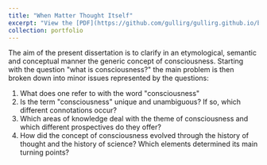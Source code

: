 ```yaml
---
title: "When Matter Thought Itself"
excerpt: "View the [PDF](https://github.com/gullirg/gullirg.github.io/blob/master/files/Tesi_Coscienza.pdf)"
collection: portfolio
---
```


The aim of the present dissertation is to clarify in an etymological, semantic and conceptual manner the generic concept of consciousness.
Starting with the question "what is consciousness?" the main problem is then broken down into minor issues represented by the questions:
1. What does one refer to with the word "consciousness"
2. Is the term "consciousness" unique and unambiguous? If so, which different connotations occur?
3. Which areas of knowledge deal with the theme of consciousness and which different prospectives do they offer?
4. How did the concept of consciousness evolved through the history of thought and the history of science? Which elements determined its main turning points?
